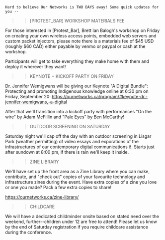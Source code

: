  	Hard to believe Our Networks is TWO DAYS away! Some quick updates for you --


>> [PROTEST_BAR] WORKSHOP MATERIALS FEE

For those interested in [Protest_Bar], Brett Ian Balogh's workshop on Friday on creating your own wireless access points, embedded web servers and custom packet injectors, please note there is a materials fee of $45 USD (roughly $60 CAD) either payable by venmo or paypal or cash at the workshop.

Participants will get to take everything they make home with them and deploy it wherever they want!


>> KEYNOTE + KICKOFF PARTY ON FRIDAY

Dr. Jennifer Wemigwans will be giving our Keynote "A Digital Bundle": Protecting and promoting Indigenous knowledge online at 6:30 pm on Friday, September 20: https://ournetworks.ca/program/#keynote-dr.-jennifer-wemigwans,-a-digital

After that we'll transition into a kickoff party with performances "On the wire" by Adam McFillin and "Pale Eyes" by Ben McCarthy!


>> OUTDOOR SCREENING ON SATURDAY

Saturday night we'll cap off the day with an outdoor screening in Lisgar Park (weather permitting) of video essays and exporations of the infrastructures of our contemporary digital communications ð. Starts just after sundown at 8:00 pm, if there is rain we'll keep it inside.


>> ZINE LIBRARY

We'll have set up the front area as a Zine Library where you can make, contribute, and "check out" copies of your favourite technology and infrastructure zines during the event. Have extra copies of a zine you love or one you made? Pack a few extra copies to share!

https://ournetworks.ca/zine-library/


>> CHILDCARE

We will have a dedicated childminder onsite based on stated need over the weekend, further--children under 12 are free to attend! Please let us know by the end of Saturday registration if you require childcare assistance during the conference.
